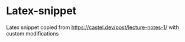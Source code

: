 # Latex-snippet
Latex snippet copied from https://castel.dev/post/lecture-notes-1/ with custom modifications
